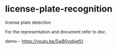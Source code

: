 # license-plate-recognition
license plate detection 

For the representation and document refer to doc.

demo-- https://youtu.be/5wB0yobjefU

